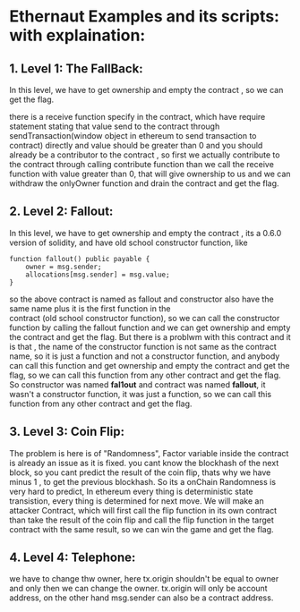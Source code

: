 # Ethernaut Examples and its scripts: with explaination:

## 1. Level 1: The FallBack:
In this level, we have to get ownership and empty the contract ,
so we can get the flag.

there is a receive function specify in the contract, which have require statement stating that value send to the contract through sendTransaction(window object in ethereum to send transaction to contract) directly and value should be greater than 0 and you should already be a contributor to the contract , so first we actually contribute to the contract through calling contribute function than we call the receive function with value greater than 0, that will give ownership to us and we can withdraw the onlyOwner function and drain the contract and get the flag.

## 2. Level 2: Fallout:

In this level, we have to get ownership and empty the contract , its a 0.6.0 version of solidity, and have old school constructor function, like 
```solidity
function fallout() public payable {
    owner = msg.sender;
    allocations[msg.sender] = msg.value;
}
```
so the above contract is named as fallout and constructor also have the same name plus it is the first function in the  
contract (old school constructor function), so we can call the constructor function by calling the fallout function and we can get ownership and empty the contract and get the flag.
But there is a problwm with this contract and it is that , the name of the constructor function is not same as the contract name, so it is just a function and not a constructor function, and anybody can call this function and get ownership and empty the contract and get the flag, so we can call this function from any other contract and get the flag.
So constructor was named __fal1out__ and contract was named __fallout__, it wasn't a constructor function, it was just a function, so we can call this function from any other contract and get the flag.

## 3. Level 3: Coin Flip:

The problem is here is of "Randomness",  Factor variable inside the contract is already an issue as it is fixed.
you cant know the blockhash of the next block, so you cant predict the result of the coin flip, thats why we have minus 1 , to get the previous blockhash. So its a onChain Randomness is very hard to predict,  In ethereum every thing is deterministic state transistion, every thing is determined for next move.
We will make an attacker Contract, which will first call the flip function in its own contract than take the result of the coin flip and call the flip function in the target contract with the same result, so we can win the game and get the flag.

## 4. Level 4: Telephone:

we have to change thw owner, here tx.origin shouldn't be equal to owner and only then we can change the owner.
tx.origin will only be account address, on the other hand msg.sender can also be a contract address. 



